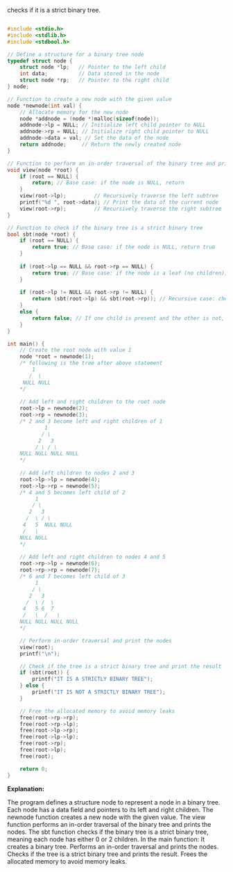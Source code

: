 checks if it is a strict binary tree. 

```cpp

#include <stdio.h>
#include <stdlib.h>
#include <stdbool.h>

// Define a structure for a binary tree node
typedef struct node {
    struct node *lp;   // Pointer to the left child
    int data;          // Data stored in the node
    struct node *rp;   // Pointer to the right child
} node;

// Function to create a new node with the given value
node *newnode(int val) {
    // Allocate memory for the new node
    node *addnode = (node *)malloc(sizeof(node));
    addnode->lp = NULL; // Initialize left child pointer to NULL
    addnode->rp = NULL; // Initialize right child pointer to NULL
    addnode->data = val; // Set the data of the node
    return addnode;     // Return the newly created node
}

// Function to perform an in-order traversal of the binary tree and print the nodes
void view(node *root) {
    if (root == NULL) {
        return; // Base case: if the node is NULL, return
    }
    view(root->lp);         // Recursively traverse the left subtree
    printf("%d ", root->data); // Print the data of the current node
    view(root->rp);         // Recursively traverse the right subtree
}

// Function to check if the binary tree is a strict binary tree
bool sbt(node *root) {
    if (root == NULL) {
        return true; // Base case: if the node is NULL, return true
    }
    
    if (root->lp == NULL && root->rp == NULL) {
        return true; // Base case: if the node is a leaf (no children), return true
    }
    
    if (root->lp != NULL && root->rp != NULL) {
        return (sbt(root->lp) && sbt(root->rp)); // Recursive case: check left and right subtrees
    }
    else {
        return false; // If one child is present and the other is not, return false
    }
}

int main() {
    // Create the root node with value 1
    node *root = newnode(1);
    /* following is the tree after above statement
        1
       /  \
     NULL NULL
    */
    
    // Add left and right children to the root node
    root->lp = newnode(2);
    root->rp = newnode(3);
    /* 2 and 3 become left and right children of 1
            1
           / \
          2   3
         / \ / \
    NULL NULL NULL NULL
    */
   
    // Add left children to nodes 2 and 3
    root->lp->lp = newnode(4);
    root->lp->rp = newnode(5);
    /* 4 and 5 becomes left child of 2 
         1
        / \
       2   3
      /  \ / \
     4   5  NULL NULL
     /   \
    NULL NULL
    */
   
    // Add left and right children to nodes 4 and 5
    root->rp->lp = newnode(6);
    root->rp->rp = newnode(7);
    /* 6 and 7 becomes left child of 3
         1
        / \
       2   3
      /  \ /  \
     4   5 6  7
     /   \  /   \
    NULL NULL NULL NULL
    */

    // Perform in-order traversal and print the nodes
    view(root);
    printf("\n");

    // Check if the tree is a strict binary tree and print the result
    if (sbt(root)) {
        printf("IT IS A STRICTLY BINARY TREE");
    } else {
        printf("IT IS NOT A STRICTLY BINARY TREE");
    }

    // Free the allocated memory to avoid memory leaks
    free(root->rp->rp);
    free(root->rp->lp);
    free(root->lp->rp);
    free(root->lp->lp);
    free(root->rp);
    free(root->lp);
    free(root);

    return 0;
}
```


**Explanation:**

The program defines a structure node to represent a node in a binary tree. Each node has a data field and pointers to its left and right children.
The newnode function creates a new node with the given value.
The view function performs an in-order traversal of the binary tree and prints the nodes.
The sbt function checks if the binary tree is a strict binary tree, meaning each node has either 0 or 2 children.
In the main function:
It creates a binary tree.
Performs an in-order traversal and prints the nodes.
Checks if the tree is a strict binary tree and prints the result.
Frees the allocated memory to avoid memory leaks.
